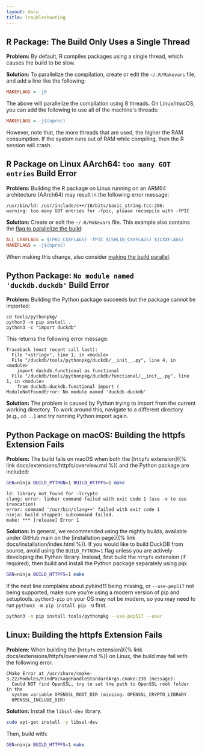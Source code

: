 ```yaml
---
layout: docu
title: Troubleshooting
---
```


## R Package: The Build Only Uses a Single Thread

**Problem:**
By default, R compiles packages using a single thread, which causes the build to be slow.

**Solution:**
To parallelize the compilation, create or edit the `~/.R/Makevars` file, and add a line like the following:

```ini
MAKEFLAGS = -j8
```

The above will parallelize the compilation using 8 threads. On Linux/macOS, you can add the following to use all of the machine's threads:

```ini
MAKEFLAGS = -j$(nproc)
```

However, note that, the more threads that are used, the higher the RAM consumption. If the system runs out of RAM while compiling, then the R session will crash.

## R Package on Linux AArch64: `too many GOT entries` Build Error

**Problem:**
Building the R package on Linux running on an ARM64 architecture (AArch64) may result in the following error message:

```console
/usr/bin/ld: /usr/include/c++/10/bits/basic_string.tcc:206:
warning: too many GOT entries for -fpic, please recompile with -fPIC
```

**Solution:**
Create or edit the `~/.R/Makevars` file. This example also contains the [flag to parallelize the build](#building-the-r-package-is-slow):

```ini
ALL_CXXFLAGS = $(PKG_CXXFLAGS) -fPIC $(SHLIB_CXXFLAGS) $(CXXFLAGS)
MAKEFLAGS = -j$(nproc)
```

When making this change, also consider [making the build parallel](#building-the-r-package-is-slow).

## Python Package: `No module named 'duckdb.duckdb'` Build Error

**Problem:**
Building the Python package succeeds but the package cannot be imported:

```batch
cd tools/pythonpkg/
python3 -m pip install .
python3 -c "import duckdb"
```

This returns the following error message:

```console
Traceback (most recent call last):
  File "<string>", line 1, in <module>
  File "/duckdb/tools/pythonpkg/duckdb/__init__.py", line 4, in <module>
    import duckdb.functional as functional
  File "/duckdb/tools/pythonpkg/duckdb/functional/__init__.py", line 1, in <module>
    from duckdb.duckdb.functional import (
ModuleNotFoundError: No module named 'duckdb.duckdb'
```

**Solution:**
The problem is caused by Python trying to import from the current working directory.
To work around this, navigate to a different directory (e.g., `cd ..`) and try running Python import again.

## Python Package on macOS: Building the httpfs Extension Fails

**Problem:**
The build fails on macOS when both the [`httpfs` extension]({% link docs/extensions/httpfs/overview.md %}) and the Python package are included:

```bash
GEN=ninja BUILD_PYTHON=1 BUILD_HTTPFS=1 make
```

```console
ld: library not found for -lcrypto
clang: error: linker command failed with exit code 1 (use -v to see invocation)
error: command '/usr/bin/clang++' failed with exit code 1
ninja: build stopped: subcommand failed.
make: *** [release] Error 1
```

**Solution:**
In general, we recommended using the nightly builds, available under GitHub main on the [installation page]({% link docs/installation/index.html %}).
If you would like to build DuckDB from source, avoid using the `BUILD_PYTHON=1` flag unless you are actively developing the Python library.
Instead, first build the `httpfs` extension (if required), then build and install the Python package separately using pip:

```bash
GEN=ninja BUILD_HTTPFS=1 make
```

If the next line complains about pybind11 being missing, or `--use-pep517` not being supported, make sure you're using a modern version of pip and setuptools.
`python3-pip` on your OS may not be modern, so you may need to run `python3 -m pip install pip -U` first.

```bash
python3 -m pip install tools/pythonpkg --use-pep517 --user
```

## Linux: Building the httpfs Extension Fails

**Problem:**
When building the [`httpfs` extension]({% link docs/extensions/httpfs/overview.md %}) on Linux, the build may fail with the following error.

```console
CMake Error at /usr/share/cmake-3.22/Modules/FindPackageHandleStandardArgs.cmake:230 (message):
  Could NOT find OpenSSL, try to set the path to OpenSSL root folder in the
  system variable OPENSSL_ROOT_DIR (missing: OPENSSL_CRYPTO_LIBRARY
  OPENSSL_INCLUDE_DIR)
```

**Solution:**
Install the `libssl-dev` library.

```bash
sudo apt-get install -y libssl-dev
```

Then, build with:

```bash
GEN=ninja BUILD_HTTPFS=1 make
```
